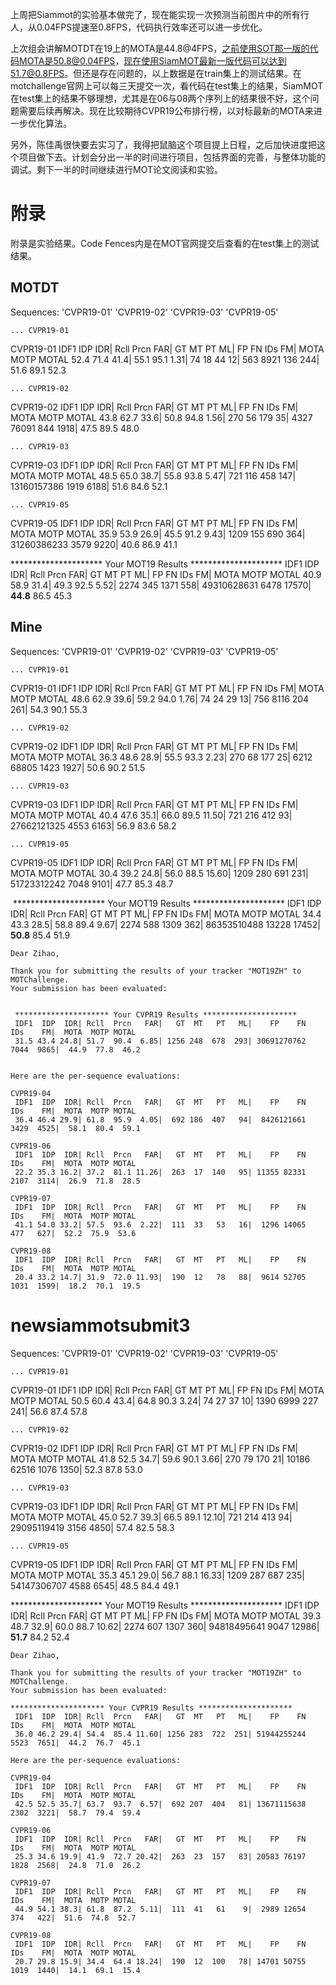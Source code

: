 上周把Siammot的实验基本做完了，现在能实现一次预测当前图片中的所有行人，从0.04FPS提速至0.8FPS，代码执行效率还可以进一步优化。

上次组会讲解MOTDT在19上的MOTA是44.8@4FPS，之前使用SOT那一版的代码MOTA是50.8@0.04FPS，现在使用SiamMOT最新一版代码可以达到51.7@0.8FPS。但还是存在问题的，以上数据是在train集上的测试结果。在motchallenge官网上可以每三天提交一次，看代码在test集上的结果，SiamMOT在test集上的结果不够理想，尤其是在06与08两个序列上的结果很不好，这个问题需要后续再解决。现在比较期待CVPR19公布排行榜，以对标最新的MOTA来进一步优化算法。

另外，陈佳禹很快要去实习了，我得把鼠脑这个项目提上日程，之后加快进度把这个项目做下去。计划会分出一半的时间进行项目，包括界面的完善，与整体功能的调试。剩下一半的时间继续进行MOT论文阅读和实验。











# 附录

附录是实验结果。Code Fences内是在MOT官网提交后查看的在test集上的测试结果。

## MOTDT

Sequences: 
    'CVPR19-01'
    'CVPR19-02'
    'CVPR19-03'
    'CVPR19-05'

```
... CVPR19-01
```

CVPR19-01
 IDF1  IDP  IDR| Rcll  Prcn   FAR|   GT  MT   PT   ML|    FP    FN   IDs    FM|  MOTA  MOTP MOTAL 
 52.4 71.4 41.4| 55.1  95.1  1.31|   74  18   44   12|   563  8921   136   244|  51.6  89.1  52.3 

```
... CVPR19-02
```

CVPR19-02
 IDF1  IDP  IDR| Rcll  Prcn   FAR|   GT  MT   PT   ML|    FP    FN   IDs    FM|  MOTA  MOTP MOTAL 
 43.8 62.7 33.6| 50.8  94.8  1.56|  270  56  179   35|  4327 76091   844  1918|  47.5  89.5  48.0 

```
... CVPR19-03

```

CVPR19-03
 IDF1  IDP  IDR| Rcll  Prcn   FAR|   GT  MT   PT   ML|    FP    FN   IDs    FM|  MOTA  MOTP MOTAL 
 48.5 65.0 38.7| 55.8  93.8  5.47|  721 116  458  147| 13160157386  1919  6188|  51.6  84.6  52.1 

```
... CVPR19-05
```

CVPR19-05
 IDF1  IDP  IDR| Rcll  Prcn   FAR|   GT  MT   PT   ML|    FP    FN   IDs    FM|  MOTA  MOTP MOTAL 
 35.9 53.9 26.9| 45.5  91.2  9.43| 1209 155  690  364| 31260386233  3579  9220|  40.6  86.9  41.1 

 ********************* Your MOT19 Results *********************
 IDF1  IDP  IDR| Rcll  Prcn   FAR|   GT  MT   PT   ML|    FP    FN   IDs    FM|  MOTA  MOTP MOTAL 
 40.9 58.9 31.4| 49.3  92.5  5.52| 2274 345 1371  558| 49310628631  6478 17570|  **44.8**  86.5  45.3 



## Mine

Sequences: 
    'CVPR19-01'
    'CVPR19-02'
    'CVPR19-03'
    'CVPR19-05'

```
... CVPR19-01
```

CVPR19-01
 IDF1  IDP  IDR| Rcll  Prcn   FAR|   GT  MT   PT   ML|    FP    FN   IDs    FM|  MOTA  MOTP MOTAL 
 48.6 62.9 39.6| 59.2  94.0  1.76|   74  24   29   13|   756  8116   204   261|  54.3  90.1  55.3 

```
... CVPR19-02
```

CVPR19-02
 IDF1  IDP  IDR| Rcll  Prcn   FAR|   GT  MT   PT   ML|    FP    FN   IDs    FM|  MOTA  MOTP MOTAL 
 36.3 48.6 28.9| 55.5  93.3  2.23|  270  68  177   25|  6212 68805  1423  1927|  50.6  90.2  51.5 

```
... CVPR19-03
```

CVPR19-03
 IDF1  IDP  IDR| Rcll  Prcn   FAR|   GT  MT   PT   ML|    FP    FN   IDs    FM|  MOTA  MOTP MOTAL 
 40.4 47.6 35.1| 66.0  89.5 11.50|  721 216  412   93| 27662121325  4553  6163|  56.9  83.6  58.2 

```
... CVPR19-05
```

CVPR19-05
 IDF1  IDP  IDR| Rcll  Prcn   FAR|   GT  MT   PT   ML|    FP    FN   IDs    FM|  MOTA  MOTP MOTAL 
 30.4 39.2 24.8| 56.0  88.5 15.60| 1209 280  691  231| 51723312242  7048  9101|  47.7  85.3  48.7 

​                                                     ********************* Your MOT19 Results *********************
 IDF1  IDP  IDR| Rcll  Prcn   FAR|   GT  MT   PT   ML|    FP    FN   IDs    FM|  MOTA  MOTP MOTAL 
 34.4 43.3 28.5| 58.8  89.4  9.67| 2274 588 1309  362| 86353510488 13228 17452|  **50.8**  85.4  51.9 

```
Dear Zihao,

Thank you for submitting the results of your tracker "MOT19ZH" to MOTChallenge.
Your submission has been evaluated:


 ********************* Your CVPR19 Results *********************
 IDF1  IDP  IDR| Rcll  Prcn   FAR|   GT  MT   PT   ML|    FP    FN   IDs    FM|  MOTA  MOTP MOTAL 
 31.5 43.4 24.8| 51.7  90.4  6.85| 1256 248  678  293| 30691270762  7044  9865|  44.9  77.8  46.2 


Here are the per-sequence evaluations:

CVPR19-04
 IDF1  IDP  IDR| Rcll  Prcn   FAR|   GT  MT   PT   ML|    FP    FN   IDs    FM|  MOTA  MOTP MOTAL 
 36.4 46.4 29.9| 61.8  95.9  4.05|  692 186  407   94|  8426121661  3429  4525|  58.1  80.4  59.1 

CVPR19-06
 IDF1  IDP  IDR| Rcll  Prcn   FAR|   GT  MT   PT   ML|    FP    FN   IDs    FM|  MOTA  MOTP MOTAL 
 22.2 35.3 16.2| 37.2  81.1 11.26|  263  17  140   95| 11355 82331  2107  3114|  26.9  71.8  28.5 

CVPR19-07
 IDF1  IDP  IDR| Rcll  Prcn   FAR|   GT  MT   PT   ML|    FP    FN   IDs    FM|  MOTA  MOTP MOTAL 
 41.1 54.0 33.2| 57.5  93.6  2.22|  111  33   53   16|  1296 14065   477   627|  52.2  75.9  53.6 

CVPR19-08
 IDF1  IDP  IDR| Rcll  Prcn   FAR|   GT  MT   PT   ML|    FP    FN   IDs    FM|  MOTA  MOTP MOTAL 
 20.4 33.2 14.7| 31.9  72.0 11.93|  190  12   78   88|  9614 52705  1031  1599|  18.2  70.1  19.5 
```







# newsiammotsubmit3

Sequences: 
    'CVPR19-01'
    'CVPR19-02'
    'CVPR19-03'
    'CVPR19-05'

```
... CVPR19-01
```

CVPR19-01
 IDF1  IDP  IDR| Rcll  Prcn   FAR|   GT  MT   PT   ML|    FP    FN   IDs    FM|  MOTA  MOTP MOTAL 
 50.5 60.4 43.4| 64.8  90.3  3.24|   74  27   37   10|  1390  6999   227   241|  56.6  87.4  57.8 

```
... CVPR19-02
```

CVPR19-02
 IDF1  IDP  IDR| Rcll  Prcn   FAR|   GT  MT   PT   ML|    FP    FN   IDs    FM|  MOTA  MOTP MOTAL 
 41.8 52.5 34.7| 59.6  90.1  3.66|  270  79  170   21| 10186 62516  1076  1350|  52.3  87.8  53.0 

```
... CVPR19-03
```

CVPR19-03
 IDF1  IDP  IDR| Rcll  Prcn   FAR|   GT  MT   PT   ML|    FP    FN   IDs    FM|  MOTA  MOTP MOTAL 
 45.0 52.7 39.3| 66.5  89.1 12.10|  721 214  413   94| 29095119419  3156  4850|  57.4  82.5  58.3 

```
... CVPR19-05
```

CVPR19-05
 IDF1  IDP  IDR| Rcll  Prcn   FAR|   GT  MT   PT   ML|    FP    FN   IDs    FM|  MOTA  MOTP MOTAL 
 35.3 45.1 29.0| 56.7  88.1 16.33| 1209 287  687  235| 54147306707  4588  6545|  48.5  84.4  49.1 

 ********************* Your MOT19 Results *********************
 IDF1  IDP  IDR| Rcll  Prcn   FAR|   GT  MT   PT   ML|    FP    FN   IDs    FM|  MOTA  MOTP MOTAL 
 39.3 48.7 32.9| 60.0  88.7 10.62| 2274 607 1307  360| 94818495641  9047 12986|  **51.7**  84.2  52.4 



```
Dear Zihao,

Thank you for submitting the results of your tracker "MOT19ZH" to MOTChallenge.
Your submission has been evaluated:

********************* Your CVPR19 Results *********************
 IDF1  IDP  IDR| Rcll  Prcn   FAR|   GT  MT   PT   ML|    FP    FN   IDs    FM|  MOTA  MOTP MOTAL 
 36.0 46.2 29.4| 54.4  85.4 11.60| 1256 283  722  251| 51944255244  5523  7651|  44.2  76.7  45.1 

Here are the per-sequence evaluations:

CVPR19-04
 IDF1  IDP  IDR| Rcll  Prcn   FAR|   GT  MT   PT   ML|    FP    FN   IDs    FM|  MOTA  MOTP MOTAL 
 42.5 52.5 35.7| 63.7  93.7  6.57|  692 207  404   81| 13671115638  2302  3221|  58.7  79.4  59.4 

CVPR19-06
 IDF1  IDP  IDR| Rcll  Prcn   FAR|   GT  MT   PT   ML|    FP    FN   IDs    FM|  MOTA  MOTP MOTAL 
 25.3 34.6 19.9| 41.9  72.7 20.42|  263  23  157   83| 20583 76197  1828  2568|  24.8  71.0  26.2 

CVPR19-07
 IDF1  IDP  IDR| Rcll  Prcn   FAR|   GT  MT   PT   ML|    FP    FN   IDs    FM|  MOTA  MOTP MOTAL 
 44.9 54.1 38.3| 61.8  87.2  5.11|  111  41   61    9|  2989 12654   374   422|  51.6  74.8  52.7 

CVPR19-08
 IDF1  IDP  IDR| Rcll  Prcn   FAR|   GT  MT   PT   ML|    FP    FN   IDs    FM|  MOTA  MOTP MOTAL 
 20.7 29.8 15.9| 34.4  64.4 18.24|  190  12  100   78| 14701 50755  1019  1440|  14.1  69.1  15.4 
```

